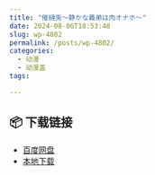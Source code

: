 ```yaml
---
title: "催縺兎～静かな義弟は肉オナホ～"
date: 2024-08-06T18:53:48
slug: wp-4802
permalink: /posts/wp-4802/
categories:
  - 动漫
  - 动漫盖
tags:

---
```




## 📦 下载链接
- [百度网盘](https://blziyuan21.com/pay-download/4802?key=887128089b&down_id=0)
- [本地下载](https://blziyuan21.com/pay-download/4802?key=887128089b&down_id=1)

